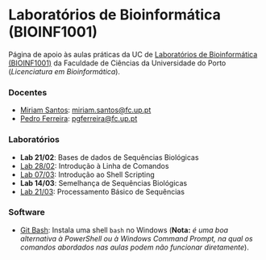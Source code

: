# Laboratórios de Bioinformática (**BIOINF1001**)

Página de apoio às aulas práticas da UC de [Laboratórios de Bioinformática (BIOINF1001)](https://sigarra.up.pt/fcup/pt/ucurr_geral.ficha_uc_view?pv_ocorrencia_id=549127) da Faculdade de Ciências da Universidade do Porto (*Licenciatura em Bioinformática*).


### **Docentes**
- [Miriam Santos](https://sigarra.up.pt/fcup/pt/func_geral.formview?p_codigo=669751): miriam.santos@fc.up.pt
- [Pedro Ferreira](https://sigarra.up.pt/fcup/pt/func_geral.formview?p_codigo=622794): pgferreira@fc.up.pt


### **Laboratórios**
- **Lab 21/02**: Bases de dados de Sequências Biológicas 
- [Lab 28/02](lab02/intro.md): Introdução à Linha de Comandos
- [Lab 07/03](lab03/intro.md): Introdução ao Shell Scripting
- **Lab 14/03**: Semelhança de Sequências Biológicas
- [Lab 21/03](lab04/intro.md): Processamento Básico de Sequências

### **Software**
- [Git Bash](https://git-scm.com/downloads): Instala uma shell `bash` no Windows (**Nota:** *é uma boa alternativa à PowerShell ou à Windows Command Prompt, na qual os comandos abordados nas aulas podem não funcionar diretamente*).